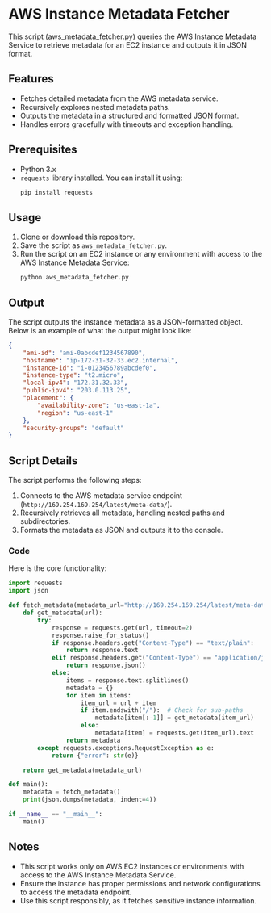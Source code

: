 # AWS Instance Metadata Fetcher

This script (aws_metadata_fetcher.py) queries the AWS Instance Metadata Service to retrieve metadata for an EC2 instance and outputs it in JSON format.

## Features
- Fetches detailed metadata from the AWS metadata service.
- Recursively explores nested metadata paths.
- Outputs the metadata in a structured and formatted JSON format.
- Handles errors gracefully with timeouts and exception handling.

## Prerequisites
- Python 3.x
- `requests` library installed. You can install it using:
  ```bash
  pip install requests
  ```

## Usage
1. Clone or download this repository.
2. Save the script as `aws_metadata_fetcher.py`.
3. Run the script on an EC2 instance or any environment with access to the AWS Instance Metadata Service:
   ```bash
   python aws_metadata_fetcher.py
   ```

## Output
The script outputs the instance metadata as a JSON-formatted object. Below is an example of what the output might look like:

```json
{
    "ami-id": "ami-0abcdef1234567890",
    "hostname": "ip-172-31-32-33.ec2.internal",
    "instance-id": "i-0123456789abcdef0",
    "instance-type": "t2.micro",
    "local-ipv4": "172.31.32.33",
    "public-ipv4": "203.0.113.25",
    "placement": {
        "availability-zone": "us-east-1a",
        "region": "us-east-1"
    },
    "security-groups": "default"
}
```

## Script Details
The script performs the following steps:
1. Connects to the AWS metadata service endpoint (`http://169.254.169.254/latest/meta-data/`).
2. Recursively retrieves all metadata, handling nested paths and subdirectories.
3. Formats the metadata as JSON and outputs it to the console.

### Code
Here is the core functionality:
```python
import requests
import json

def fetch_metadata(metadata_url="http://169.254.169.254/latest/meta-data/"):
    def get_metadata(url):
        try:
            response = requests.get(url, timeout=2)
            response.raise_for_status()
            if response.headers.get("Content-Type") == "text/plain":
                return response.text
            elif response.headers.get("Content-Type") == "application/json":
                return response.json()
            else:
                items = response.text.splitlines()
                metadata = {}
                for item in items:
                    item_url = url + item
                    if item.endswith("/"):  # Check for sub-paths
                        metadata[item[:-1]] = get_metadata(item_url)
                    else:
                        metadata[item] = requests.get(item_url).text
                return metadata
        except requests.exceptions.RequestException as e:
            return {"error": str(e)}

    return get_metadata(metadata_url)

def main():
    metadata = fetch_metadata()
    print(json.dumps(metadata, indent=4))

if __name__ == "__main__":
    main()
```

## Notes
- This script works only on AWS EC2 instances or environments with access to the AWS Instance Metadata Service.
- Ensure the instance has proper permissions and network configurations to access the metadata endpoint.
- Use this script responsibly, as it fetches sensitive instance information.

